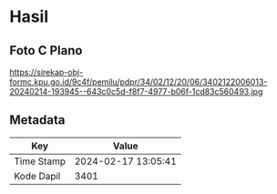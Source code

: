 # Hasil

## Foto C Plano

https://sirekap-obj-formc.kpu.go.id/9c4f/pemilu/pdpr/34/02/12/20/06/3402122006013-20240214-193945--643c0c5d-f8f7-4977-b06f-1cd83c560493.jpg


## Metadata

| Key        | Value               |
| ---------- | ------------------- |
| Time Stamp | 2024-02-17 13:05:41 |
| Kode Dapil | 3401                |



